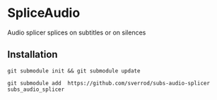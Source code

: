 # SpliceAudio

Audio splicer splices on subtitles or on silences

## Installation

```
git submodule init && git submodule update
```


```
git submodule add  https://github.com/sverrod/subs-audio-splicer subs_audio_splicer
```
